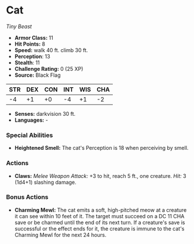 # Cat

*Tiny* *Beast*

- **Armor Class:** 11
- **Hit Points:** 8 
- **Speed:** walk 40 ft. climb 30 ft.
- **Perception**: 13
- **Stealth**: 11
- **Challenge Rating:** 0 (25 XP)
- **Source:** Black Flag

| STR | DEX | CON | INT | WIS | CHA |
| --- | --- | --- | --- | --- | --- |
| -4 | +1 | +0 | -4 | +1 | -2 |

- **Senses:** darkvision 30 ft.
- **Languages:** -

### Special Abilities

- **Heightened Smell:** The cat's Perception is 18 when perceiving by smell.

### Actions

- **Claws:** _Melee Weapon Attack:_ +3 to hit, reach 5 ft., one creature. _Hit:_ 3 (1d4+1) slashing damage.

### Bonus Actions

- **Charming Mewl:** The cat emits a soft, high-pitched meow at a creature it can see within 10 feet of it. The target must succeed on a DC 11 CHA save or be charmed until the end of its next turn. If a creature's save is successful or the effect ends for it, the creature is immune to the cat's Charming Mewl for the next 24 hours.
